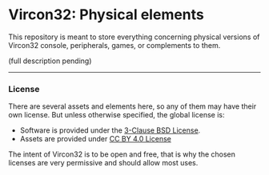 # Vircon32: Physical elements

This repository is meant to store everything concerning physical versions of Vircon32 console, peripherals, games, or complements to them.

(full description pending)

----------------------------------
### License

There are several assets and elements here, so any of them may have their own license. But unless otherwise specified, the global license is:
- Software is provided under the [3-Clause BSD License](https://opensource.org/license/bsd-3-clause).
- Assets are provided under [CC BY 4.0 License](https://creativecommons.org/licenses/by/4.0/)

The intent of Vircon32 is to be open and free, that is why the chosen licenses are very permissive and should allow most uses.

